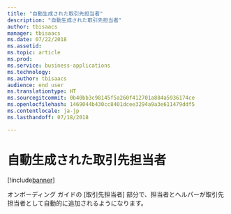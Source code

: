 ```yaml
---
title: "自動生成された取引先担当者"
description: "自動生成された取引先担当者"
author: tbisaacs
manager: tbisaacs
ms.date: 07/22/2018
ms.assetid: 
ms.topic: article
ms.prod: 
ms.service: business-applications
ms.technology: 
ms.author: tbisaacs
audience: end user
ms.translationtype: HT
ms.sourcegitcommit: 0b40bb3c98145f5a260f412701a884a5936174ce
ms.openlocfilehash: 1469044b430cc8401dcee3294a9a3e611479ddf5
ms.contentlocale: ja-jp
ms.lasthandoff: 07/18/2018

---
```

#  <a name="auto-generated-contacts"></a>自動生成された取引先担当者

[!include[banner](../../../includes/banner.md)]

オンボーディング ガイドの [取引先担当者] 部分で、担当者とヘルパーが取引先担当者として自動的に追加されるようになります。

